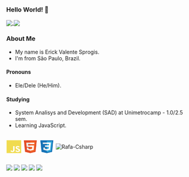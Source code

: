 ### Hello World! 🤙

<a href="https://github.com/Erick-Valente-Sprogis/github-readme-stats">
  <img height=150 align="center" src="https://github-readme-stats.vercel.app/api?username=Erick-Valente-Sprogis&show_icons=true&theme=radical" />
</a>
<a href="https://github.com/Erick-Valente-Sprogis/convoychat">
  <img height=150 align="center" src="https://github-readme-stats.vercel.app/api/top-langs?username=Erick-Valente-Sprogis&layout=compact&langs_count=8&card_width=320&show_icons=true&theme=radical" />
</a>

### About Me
- My name is Erick Valente Sprogis.
- I'm from São Paulo, Brazil.
#### Pronouns
- Ele/Dele (He/Him).
#### Studying
- System Analisys and Development (SAD) at Unimetrocamp - 1.0/2.5 sem.
- Learning JavaScript.

<div style="display: inline_block"><br>
  <img align="center" alt="Rafa-Js" height="35" width="40" src="https://raw.githubusercontent.com/devicons/devicon/master/icons/javascript/javascript-plain.svg">
  <img align="center" alt="Rafa-HTML" height="35" width="40" src="https://raw.githubusercontent.com/devicons/devicon/master/icons/html5/html5-original.svg">
  <img align="center" alt="Rafa-CSS" height="35" width="40" src="https://raw.githubusercontent.com/devicons/devicon/master/icons/css3/css3-original.svg">
  <img align="center" alt="Rafa-Csharp" height="40" width="40" src="https://lh6.googleusercontent.com/proxy/aFelwGbPlotVVa-LjaVPG7QaMTtsZV8bK0VQvtQVhs-gYAAmP7Ks6EEriouNbzGKkIB2jydb0tj7NOzTLUOyyHLtKdkoQ5WHJ5UjjTcgSKm3-IRQ1xX0fQ">
</div>
  
  ##
 
<div> 
  <a href="https://www.instagram.com/valente.ek/" target="_blank"><img src="https://img.shields.io/badge/-Instagram-%23E4405F?style=for-the-badge&logo=instagram&logoColor=white" target="_blank"></a>
 	<a href="https://www.twitch.tv/valente_ek" target="_blank"><img src="https://img.shields.io/badge/Twitch-9146FF?style=for-the-badge&logo=twitch&logoColor=white" target="_blank"></a>
 <a href="https://discord.gg/jmYn5tWxJs" target="_blank"><img src="https://img.shields.io/badge/Discord-7289DA?style=for-the-badge&logo=discord&logoColor=white" target="_blank"></a> 
  <a href = "mailto:ericksprogis@gmail.com"><img src="https://img.shields.io/badge/Gmail-D14836?style=for-the-badge&logo=gmail&logoColor=white" target="_blank"></a>
  <a href="https://www.linkedin.com/in/erick-valente-sprogis-51662827b/" target="_blank"><img src="https://img.shields.io/badge/-LinkedIn-%230077B5?style=for-the-badge&logo=linkedin&logoColor=white" target="_blank"></a> 
  
</div>
